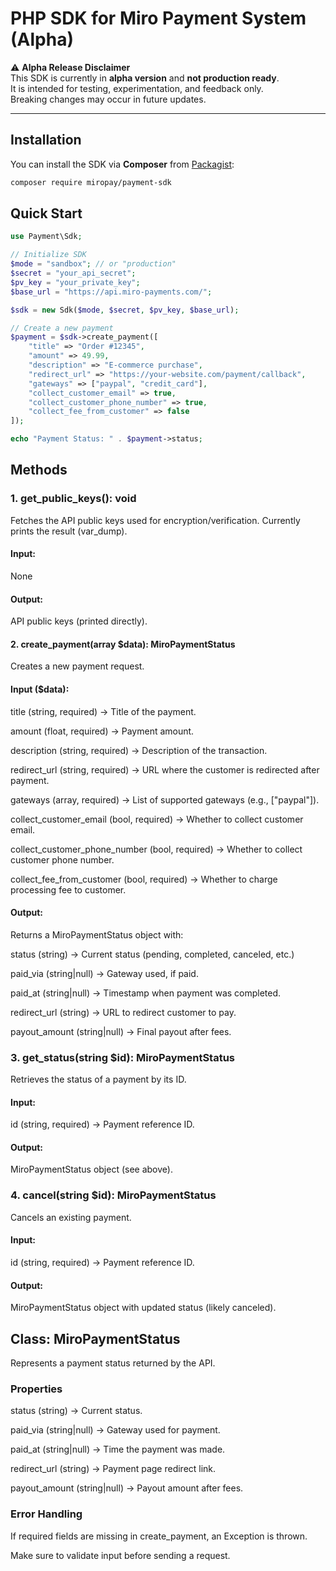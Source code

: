# PHP SDK for Miro Payment System (Alpha)

⚠️ **Alpha Release Disclaimer**  
This SDK is currently in **alpha version** and **not production ready**.  
It is intended for testing, experimentation, and feedback only.  
Breaking changes may occur in future updates.

---

## Installation

You can install the SDK via **Composer** from [Packagist](https://packagist.org/packages/miropay/payment-sdk):

```bash
composer require miropay/payment-sdk
```

## Quick Start

```php
use Payment\Sdk;

// Initialize SDK
$mode = "sandbox"; // or "production"
$secret = "your_api_secret";
$pv_key = "your_private_key";
$base_url = "https://api.miro-payments.com/";

$sdk = new Sdk($mode, $secret, $pv_key, $base_url);

// Create a new payment
$payment = $sdk->create_payment([
    "title" => "Order #12345",
    "amount" => 49.99,
    "description" => "E-commerce purchase",
    "redirect_url" => "https://your-website.com/payment/callback",
    "gateways" => ["paypal", "credit_card"],
    "collect_customer_email" => true,
    "collect_customer_phone_number" => true,
    "collect_fee_from_customer" => false
]);

echo "Payment Status: " . $payment->status;
```

## Methods

### 1. get_public_keys(): void

Fetches the API public keys used for encryption/verification.
Currently prints the result (var_dump).

#### Input:

None

#### Output:

API public keys (printed directly).

#### 2. create_payment(array $data): MiroPaymentStatus

Creates a new payment request.

#### Input ($data):

title (string, required) → Title of the payment.

amount (float, required) → Payment amount.

description (string, required) → Description of the transaction.

redirect_url (string, required) → URL where the customer is redirected after payment.

gateways (array, required) → List of supported gateways (e.g., ["paypal"]).

collect_customer_email (bool, required) → Whether to collect customer email.

collect_customer_phone_number (bool, required) → Whether to collect customer phone number.

collect_fee_from_customer (bool, required) → Whether to charge processing fee to customer.

#### Output:

Returns a MiroPaymentStatus object with:

status (string) → Current status (pending, completed, canceled, etc.)

paid_via (string|null) → Gateway used, if paid.

paid_at (string|null) → Timestamp when payment was completed.

redirect_url (string) → URL to redirect customer to pay.

payout_amount (string|null) → Final payout after fees.

### 3. get_status(string $id): MiroPaymentStatus

Retrieves the status of a payment by its ID.

#### Input:

id (string, required) → Payment reference ID.

#### Output:

MiroPaymentStatus object (see above).

### 4. cancel(string $id): MiroPaymentStatus

Cancels an existing payment.

#### Input:

id (string, required) → Payment reference ID.

#### Output:

MiroPaymentStatus object with updated status (likely canceled).

## Class: MiroPaymentStatus

Represents a payment status returned by the API.

### Properties

status (string) → Current status.

paid_via (string|null) → Gateway used for payment.

paid_at (string|null) → Time the payment was made.

redirect_url (string) → Payment page redirect link.

payout_amount (string|null) → Payout amount after fees.

### Error Handling

If required fields are missing in create_payment, an Exception is thrown.

Make sure to validate input before sending a request.
